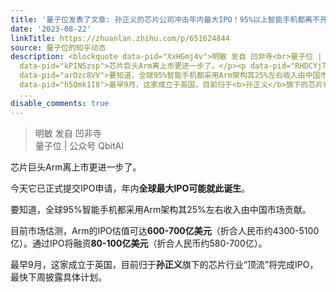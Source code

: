 ```yaml
---
title: '量子位发表了文章: 孙正义的芯片公司冲击年内最大IPO！95%以上智能手机都离不开它，估值或达5100亿'
date: '2023-08-22'
linkTitle: https://zhuanlan.zhihu.com/p/651624844
source: 量子位的知乎动态
description: <blockquote data-pid="XxHGmj4v">明敏 发自 凹非寺<br>量子位 | 公众号 QbitAI</blockquote><p
  data-pid="kPINSzsp">芯片巨头Arm离上市更进一步了。</p><p data-pid="RHDCYjTt">今天它已正式提交IPO申请，年内<b>全球最大IPO可能就此诞生</b>。</p><p
  data-pid="arOzc8VV">要知道，全球95%智能手机都采用Arm架构其25%左右收入由中国市场贡献。</p><p data-pid="U4UgIzcN">目前市场估测，Arm的IPO估值可达<b>600-700亿美元</b>（折合人民币约4300-5100亿）。通过IPO将融资<b>80-100亿美元</b>（折合人民币约580-700亿）。</p><p
  data-pid="h5Qmk1I8">最早9月，这家成立于英国，目前归于<b>孙正义</b>旗下的芯片行业“顶流”将完成IPO，最快下周披露具体计划。</p><p
  ...
disable_comments: true
---
```

<blockquote data-pid="XxHGmj4v">明敏 发自 凹非寺<br>量子位 | 公众号 QbitAI</blockquote><p data-pid="kPINSzsp">芯片巨头Arm离上市更进一步了。</p><p data-pid="RHDCYjTt">今天它已正式提交IPO申请，年内<b>全球最大IPO可能就此诞生</b>。</p><p data-pid="arOzc8VV">要知道，全球95%智能手机都采用Arm架构其25%左右收入由中国市场贡献。</p><p data-pid="U4UgIzcN">目前市场估测，Arm的IPO估值可达<b>600-700亿美元</b>（折合人民币约4300-5100亿）。通过IPO将融资<b>80-100亿美元</b>（折合人民币约580-700亿）。</p><p data-pid="h5Qmk1I8">最早9月，这家成立于英国，目前归于<b>孙正义</b>旗下的芯片行业“顶流”将完成IPO，最快下周披露具体计划。</p><p ...
